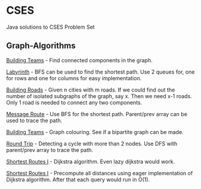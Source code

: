 # CSES
Java solutions to CSES Problem Set

## Graph-Algorithms
 <ins>Building Teams</ins> - Find connected components in the graph.

 <ins>Labyrinth</ins> - BFS can be used to find the shortest path. Use 2 queues for, one for rows and one
   for columns for easy implementation.

 <ins>Building Roads</ins> - Given n cities with m roads. If we could find out the number of isolated subgraphs
   of the graph, say x. Then we need x-1 roads. Only 1 road is needed to connect any two components. 
   
 <ins>Message Route</ins> - Use BFS for the shortest path. Parent/prev array can be used to trace the path.

 <ins>Building Teams</ins> - Graph colouring. See if a bipartite graph can be made. 

 <ins>Round Trip</ins> - Detecting a cycle with more than 2 nodes. Use DFS with parent/prev array to trace
   the path.

 <ins>Shortest Routes I</ins> - Dijkstra algorithm. Even lazy dijkstra would work.

 <ins>Shortest Routes I</ins> - Precompute all distances using eager implementation of Dijkstra algorithm. After that each
   query would run in O(1).
